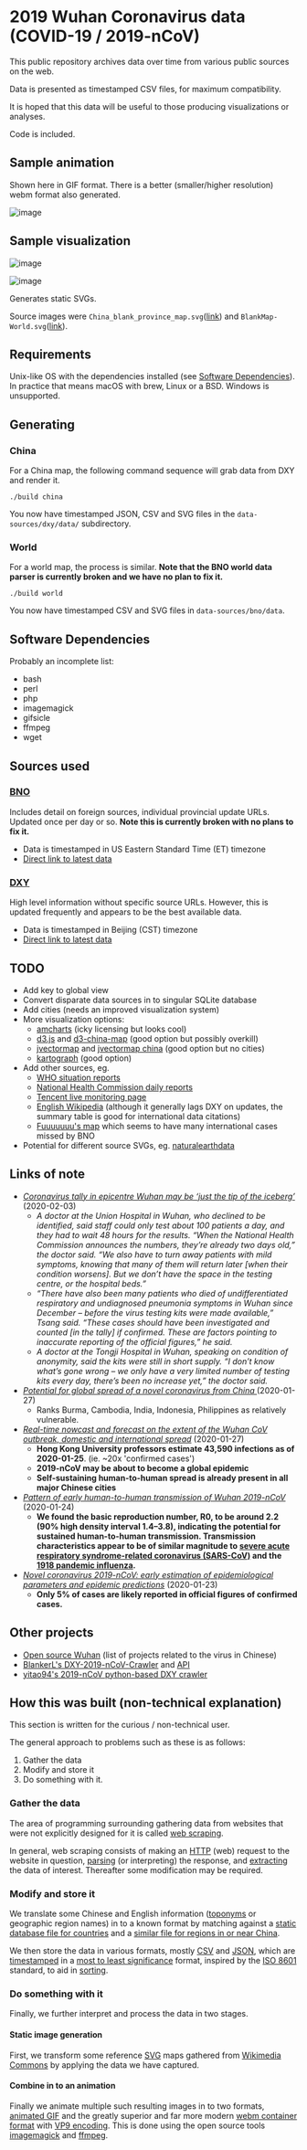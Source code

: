 # 2019 Wuhan Coronavirus data (COVID-19 / 2019-nCoV)

This public repository archives data over time from various public sources on the web.

Data is presented as timestamped CSV files, for maximum compatibility.

It is hoped that this data will be useful to those producing visualizations or analyses.

Code is included.

## Sample animation

Shown here in GIF format. There is a better (smaller/higher resolution) webm format also generated.

![image](data-sources/dxy/data/latest-animation.gif)

## Sample visualization

![image](data-sources/dxy/data/20200311-175101-dxy-2019ncov-data.svg)

![image](data-sources/bno/data/20200204-205200-bno-2019ncov-data.svg)

Generates static SVGs. 

Source images were `China_blank_province_map.svg`([link](https://commons.wikimedia.org/wiki/File:China_blank_province_map.svg)) and `BlankMap-World.svg`([link](https://commons.wikimedia.org/wiki/File:BlankMap-World.svg)).

## Requirements

Unix-like OS with the dependencies installed (see [Software Dependencies](#software-dependencies)). In practice that means macOS with brew, Linux or a BSD. Windows is unsupported.

## Generating

### China

For a China map, the following command sequence will grab data from DXY and render it.

```
./build china
```

You now have timestamped JSON, CSV and SVG files in the `data-sources/dxy/data/` subdirectory.

### World

For a world map, the process is similar. __Note that the BNO world data parser is currently broken and we have no plan to fix it.__

```
./build world
```

You now have timestamped CSV and SVG files in `data-sources/bno/data`.

## Software Dependencies

Probably an incomplete list:
 * bash
 * perl
 * php
 * imagemagick
 * gifsicle
 * ffmpeg
 * wget

## Sources used

### [BNO](https://bnonews.com/index.php/2020/01/the-latest-coronavirus-cases/)

Includes detail on foreign sources, individual provincial update URLs. Updated once per day or so. __Note this is currently broken with no plans to fix it.__
 * Data is timestamped in US Eastern Standard Time (ET) timezone
 * [Direct link to latest data](https://raw.githubusercontent.com/globalcitizen/2019-wuhan-coronavirus-data/master/data-sources/bno/data/20200204-205200-bno-2019ncov-data.csv)

### [DXY](https://3g.dxy.cn/newh5/view/pneumonia)

High level information without specific source URLs. However, this is updated frequently and appears to be the best available data.

 * Data is timestamped in Beijing (CST) timezone
 * [Direct link to latest data](https://raw.githubusercontent.com/globalcitizen/2019-wuhan-coronavirus-data/master/data-sources/dxy/data/20200311-175101-dxy-2019ncov-data.csv)

## TODO

 * Add key to global view
 * Convert disparate data sources in to singular SQLite database
 * Add cities (needs an improved visualization system)
 * More visualization options:
   * [amcharts](https://www.amcharts.com/demos/map-with-curved-lines/?theme=dark) (icky licensing but looks cool)
   * [d3.js](https://d3js.org/) and [d3-china-map](https://github.com/clemsos/d3-china-map) (good option but possibly overkill)
   * [jvectormap](https://jvectormap.com/) and [jvectormap china](https://jvectormap.com/maps/countries/china/) (good option but no cities)
   * [kartograph](http://kartograph.org/) (good option)
 * Add other sources, eg.
   * [WHO situation reports](https://www.who.int/emergencies/diseases/novel-coronavirus-2019/situation-reports)
   * [National Health Commission daily reports](http://www.nhc.gov.cn/xcs/yqtb/list_gzbd.shtml)
   * [Tencent live monitoring page](https://news.qq.com//zt2020/page/feiyan.htm)
   * [English Wikipedia](https://en.wikipedia.org/wiki/2019%E2%80%9320_Wuhan_coronavirus_outbreak) (although it generally lags DXY on updates, the summary table is good for international data citations)
   * [Fuuuuuuu's map](https://maphub.net/Fuuuuuuu/map) which seems to have many international cases missed by BNO
 * Potential for different source SVGs, eg. [naturalearthdata](https://www.naturalearthdata.com/downloads/)

## Links of note

 * *[Coronavirus tally in epicentre Wuhan may be ‘just the tip of the iceberg’](https://www.scmp.com/news/china/society/article/3048792/coronavirus-tally-epicentre-wuhan-may-be-just-tip-iceberg)* (2020-02-03)
   * *A doctor at the Union Hospital in Wuhan, who declined to be identified, said staff could only test about 100 patients a day, and they had to wait 48 hours for the results. “When the National Health Commission announces the numbers, they’re already two days old,” the doctor said. “We also have to turn away patients with mild symptoms, knowing that many of them will return later [when their condition worsens]. But we don’t have the space in the testing centre, or the hospital beds.”*
   * *“There have also been many patients who died of undifferentiated respiratory and undiagnosed pneumonia symptoms in Wuhan since December – before the virus testing kits were made available,” Tsang said. “These cases should have been investigated and counted [in the tally] if confirmed. These are factors pointing to inaccurate reporting of the official figures,” he said.*
   * *A doctor at the Tongji Hospital in Wuhan, speaking on condition of anonymity, said the kits were still in short supply. “I don’t know what’s gone wrong – we only have a very limited number of testing kits every day, there’s been no increase yet,” the doctor said.*
 * *[Potential for global spread of a novel coronavirus from China ](https://academic.oup.com/jtm/advance-article/doi/10.1093/jtm/taaa011/5716260)* (2020-01-27)
   * Ranks Burma, Cambodia, India, Indonesia, Philippines as relatively vulnerable.
 * *[Real-time nowcast and forecast on the extent of the Wuhan CoV outbreak, domestic and international spread](https://www.med.hku.hk/f/news/3549/7418/Wuhan-coronavirus-outbreak_AN-UPDATE_20200127.pdf)* (2020-01-27)
   * __Hong Kong University professors estimate 43,590 infections as of 2020-01-25__. (ie. ~20x 'confirmed cases')
   * __2019-nCoV may be about to become a global epidemic__
   * __Self-sustaining human-to-human spread is already present in all major Chinese cities__
 * *[Pattern of early human-to-human transmission of Wuhan 2019-nCoV](https://raw.githubusercontent.com/jriou/wcov/master/manuscript_v2.pdf)* (2020-01-24)
   * __We found the basic reproduction number, R0, to be around 2.2 (90% high density interval 1.4–3.8), indicating the potential for sustained human-to-human transmission. Transmission characteristics appear to be of similar magnitude to [severe acute respiratory syndrome-related coronavirus (SARS-CoV)](https://en.wikipedia.org/wiki/Severe_acute_respiratory_syndrome) and the [1918 pandemic influenza](https://en.wikipedia.org/wiki/1918_flu_pandemic).__
 * *[Novel coronavirus 2019-nCoV: early estimation of epidemiological parameters and epidemic predictions](https://www.medrxiv.org/content/10.1101/2020.01.23.20018549v1.full.pdf)* (2020-01-23)
   * __Only 5% of cases are likely reported in official figures of confirmed cases.__

## Other projects

 * [Open source Wuhan](https://weileizeng.github.io/OpenSourceWuhan/) (list of projects related to the virus in Chinese)
 * [BlankerL's DXY-2019-nCoV-Crawler](https://github.com/BlankerL/DXY-2019-nCoV-Crawler) and [API](http://lab.isaaclin.cn/nCoV/)
 * [yitao94's 2019-nCoV python-based DXY crawler](https://github.com/yitao94/2019-nCoV)

## How this was built (non-technical explanation)

This section is written for the curious / non-technical user.

The general approach to problems such as these is as follows:
 1. Gather the data
 2. Modify and store it
 3. Do something with it.

### Gather the data

The area of programming surrounding gathering data from websites that were not explicitly designed for it is called [web scraping](https://en.wikipedia.org/wiki/Web_scraping).

In general, web scraping consists of making an [HTTP](https://en.wikipedia.org/wiki/Hypertext_Transfer_Protocol) (web) request to the website in question, [parsing](https://en.wikipedia.org/wiki/Parsing#Computer_languages) (or interpreting) the response, and [extracting](https://en.wikipedia.org/wiki/Extract,_transform,_load#Extract) the data of interest. Thereafter some modification may be required.

### Modify and store it

We translate some Chinese and English information ([toponyms]() or geographic region names) in to a known format by matching against a [static database file for countries](country-codes.csv) and a [similar file for regions in or near China](greater-china-region-names.csv).

We then store the data in various formats, mostly [CSV](https://en.wikipedia.org/wiki/Comma-separated_values) and [JSON](https://en.wikipedia.org/wiki/JSON), which are [timestamped](https://en.wikipedia.org/wiki/Timestamp) in a [most to least significance](https://en.wikipedia.org/wiki/Significant_figures#In_computing) format, inspired by the [ISO 8601](https://en.wikipedia.org/wiki/ISO_8601) standard, to aid in [sorting](https://en.wikipedia.org/wiki/Sorting_algorithm).

### Do something with it

Finally, we further interpret and process the data in two stages.

#### Static image generation

First, we transform some reference [SVG](https://en.wikipedia.org/wiki/SVG) maps gathered from [Wikimedia Commons](http://commons.wikimedia.org) by applying the data we have captured.

#### Combine in to an animation

Finally we animate multiple such resulting images in to two formats, [animated GIF](https://en.wikipedia.org/wiki/GIF#Animated_GIF) and the greatly superior and far more modern [webm container format](https://en.wikipedia.org/wiki/Webm) with [VP9 encoding](https://en.wikipedia.org/wiki/VP9). This is done using the open source tools [imagemagick](https://imagemagick.org/) and [ffmpeg](https://ffmpeg.org/).

